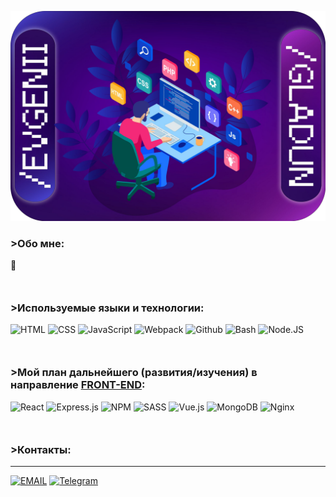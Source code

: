 [![Header](./rsc/vendor/evgenii.png)](https://github.com/EvgeniiGladun)

### >Обо мне:
&#128578; 

<p style="margin: 50px 0"></p>

### >Используемые языки и технологии:

![HTML](https://img.shields.io/badge/-HTML-090909?style=for-the-badge&logo=html5)
![CSS](https://img.shields.io/badge/-CSS-090909?style=for-the-badge&logo=css3&logoColor=blue)
![JavaScript](https://img.shields.io/badge/-JavaScript-090909?style=for-the-badge&logo=JavaScript&logoColor=E9D54D)
![Webpack](https://img.shields.io/badge/-Webpack-090909?style=for-the-badge&logo=Webpack)
![Github](https://img.shields.io/badge/-Github-090909?style=for-the-badge&logo=Github)
![Bash](https://img.shields.io/badge/-Bash-090909?style=for-the-badge&logo=gnu-bash&logoColor=white)
![Node.JS](https://img.shields.io/badge/-Node.JS-090909?style=for-the-badge&logo=nodedotjs)

<p style="margin: 50px 0"></p>

### >Мой план дальнейшего (развития/изучения) в направление <a href="https://tproger.ru/translations/frontend-backend-interaction/" title="Что это такое &#128065;">FRONT-END</a>:
![React](https://img.shields.io/badge/react-%2320232a.svg?style=for-the-badge&logo=react&logoColor=%2361DAFB)
![Express.js](https://img.shields.io/badge/express.js-%2320232a.svg?style=for-the-badge&logo=express&logoColor=%2361DAFB)
![NPM](https://img.shields.io/badge/NPM-%2320232a.svg?style=for-the-badge&logo=npm&logoColor=white)
![SASS](https://img.shields.io/badge/SASS-%2320232a.svg?style=for-the-badge&logo=SASS&logoColor=hotpink)
![Vue.js](https://img.shields.io/badge/vue.js-%2320232a.svg?style=for-the-badge&logo=vuedotjs&logoColor=%234FC08D)
![MongoDB](https://img.shields.io/badge/Mongo_DB-%2320232a.svg?style=for-the-badge&logo=mongodb&logoColor=green)
![Nginx](https://img.shields.io/badge/nginx-%2320232a.svg?style=for-the-badge&logo=nginx&logoColor=green)

<p style="margin: 50px 0"></p>

### >Контакты:
***
[![EMAIL](https://img.shields.io/badge/-e~mail-090909?style=for-the-badge&logo=gmail&logoColor=E9D54D)](me@eev9enn.ru)
[![Telegram](https://img.shields.io/badge/-Telegram-090909?style=for-the-badge&logo=telegram&logoColor=27A0D9)](https://t.me/EEv9ENN)
